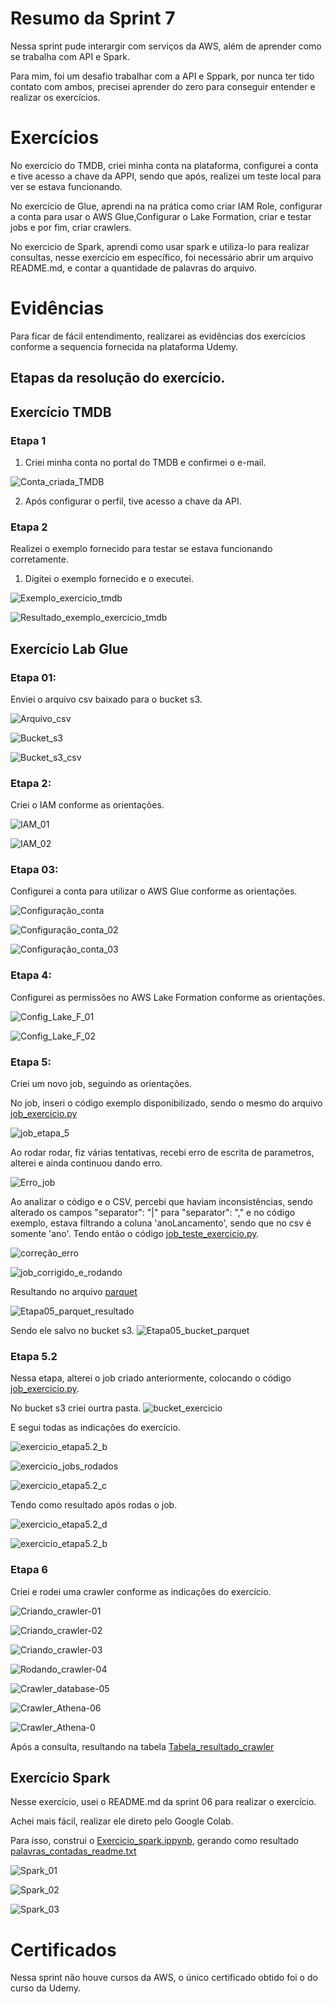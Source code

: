 # Resumo da Sprint 7

Nessa sprint pude interargir com serviços da AWS, além de aprender como se trabalha com API e Spark.

Para mim, foi um desafio trabalhar com a API e Sppark, por nunca ter tido contato com ambos, precisei aprender do zero para conseguir entender e realizar os exercícios.


# Exercícios
No exercício do TMDB, criei minha conta na plataforma, configurei a conta e tive acesso a chave da APPI, sendo que após, realizei um teste local para ver se estava funcionando.

No exercício de Glue, aprendi na na prática como criar IAM Role, configurar a conta para usar o AWS Glue,Configurar o Lake Formation, criar e testar jobs e por fim, criar crawlers.

No exercicio de Spark, aprendi como usar spark e utiliza-lo para realizar consultas, nesse exercício em específico, foi necessário abrir um arquivo README.md, e contar a quantidade de palavras do arquivo. 



# Evidências

Para ficar de fácil entendimento, realizarei as evidências dos exercícios conforme a sequencia fornecida na plataforma Udemy.

## Etapas da resolução do exercício.

## Exercício TMDB
### Etapa 1
1. Criei minha conta no portal do TMDB e confirmei o e-mail.

![Conta_criada_TMDB](../Sprint%207/Exercícios/Ex_TMDB/Evidencias/Conta_criada_TMDB.jpg)

2. Após configurar o perfil, tive acesso a chave da API.

### Etapa 2
Realizei o exemplo fornecido para testar se estava funcionando corretamente.

1. Digitei o exemplo fornecido e o executei.

![Exemplo_exercicio_tmdb](../Sprint%207/Exercícios/Ex_TMDB/Evidencias/Ex_exemplo_TMDB.jpg)

![Resultado_exemplo_exercicio_tmdb](../Sprint%207/Exercícios/Ex_TMDB/Evidencias/Ex_exemplo_TMDB_02.jpg)



## Exercício Lab Glue

### Etapa 01: 
Enviei o arquivo csv baixado para o bucket s3.

![Arquivo_csv](../Sprint%207/Exercícios/Lab_Glue/Evidencias/nome_csv.jpg)

![Bucket_s3](../Sprint%207/Exercícios/Lab_Glue/Evidencias/Etapa01_A.jpg)

![Bucket_s3_csv](../Sprint%207/Exercícios/Lab_Glue/Evidencias/Etapa01_B.jpg)

### Etapa 2:
Criei o IAM conforme as orientações.

![IAM_01](../Sprint%207/Exercícios/Lab_Glue/Evidencias/Etapa02_A.jpg)

![IAM_02](../Sprint%207/Exercícios/Lab_Glue/Evidencias/Etapa02_B.jpg)

### Etapa 03:
Configurei a conta para utilizar o AWS Glue conforme as orientações.

![Configuração_conta](../Sprint%207/Exercícios/Lab_Glue/Evidencias/Etapa03_A.jpg)

![Configuração_conta_02](../Sprint%207/Exercícios/Lab_Glue/Evidencias/Etapa03_B.jpg)

![Configuração_conta_03](../Sprint%207/Exercícios/Lab_Glue/Evidencias/Etapa03_C.jpg)

### Etapa 4:
Configurei as permissões no AWS Lake Formation conforme as orientações.

![Config_Lake_F_01](../Sprint%207/Exercícios/Lab_Glue/Evidencias/Etapa04_a.jpg)

![Config_Lake_F_02](../Sprint%207/Exercícios/Lab_Glue/Evidencias/Etapa04_b.jpg)

### Etapa 5:
Criei um novo job, seguindo as orientações.

No job, inseri o código exemplo disponibilizado, sendo o mesmo do arquivo [job_exercicio.py](../Sprint%207/Exercícios/Lab_Glue/job_exercicio.py)

![job_etapa_5](../Sprint%207/Exercícios/Lab_Glue/Evidencias/Etapa05-exemplo.jpg)

Ao rodar rodar, fiz várias tentativas, recebi erro de escrita de parametros, alterei e ainda continuou dando erro.

![Erro_job](../Sprint%207/Exercícios/Lab_Glue/Evidencias/Etapa05_erro.jpg)

Ao analizar o código e o CSV, percebi que haviam inconsistências, sendo alterado os campos "separator": "|" para "separator": "," e no código exemplo, estava filtrando a coluna 'anoLancamento', sendo que no csv é somente 'ano'. Tendo então o código [job_teste_exercicio.py](./Exercícios/Lab_Glue/job_teste_exercicio.py).

![correção_erro](../Sprint%207/Exercícios/Lab_Glue/Evidencias/Etapa05_correcaoerro.jpg)

![job_corrigido_e_rodando](../Sprint%207/Exercícios/Lab_Glue/Evidencias/Etapa05_job_ok.jpg)

Resultando no arquivo [parquet](../Sprint%207/Exercícios/Lab_Glue/part-00000-8e7ec108-b540-4feb-b85f-a7a0703b596f-c000.snappy.parquet)

![Etapa05_parquet_resultado](../Sprint%207/Exercícios/Lab_Glue/Evidencias/Etapa05_parquet_resultado.jpg)

Sendo ele salvo no bucket s3.
![Etapa05_bucket_parquet](../Sprint%207/Exercícios/Lab_Glue/Evidencias/Etapa05_s3_parquet_exemplo.jpg)

### Etapa 5.2
Nessa etapa, alterei o job criado anteriormente, colocando o código [job_exercicio.py](../Sprint%207/Exercícios/Lab_Glue/job_exercicio.py).

No bucket s3 criei ourtra pasta.
![bucket_exercicio](../Sprint%207/Exercícios/Lab_Glue/Evidencias/Etapa5.2_S3_a.jpg)

E segui todas as indicações do exercício.

![exercicio_etapa5.2_b](../Sprint%207/Exercícios/Lab_Glue/Evidencias/Etapa5.2_job_b.jpg)

![exercicio_jobs_rodados](../Sprint%207/Exercícios/Lab_Glue/Evidencias/Etapa5.2_jobs_rodados.jpg)

![exercicio_etapa5.2_c](../Sprint%207/Exercícios/Lab_Glue/Evidencias/Etapa5.2_job_c.jpg)

Tendo como resultado após rodas o job.
 
![exercicio_etapa5.2_d](../Sprint%207/Exercícios/Lab_Glue/Evidencias/Etapa5.2_s3_d.jpg)

![exercicio_etapa5.2_b](../Sprint%207/Exercícios/Lab_Glue/Evidencias/Etapa5.2_s3_e.jpg)

### Etapa 6
Criei e rodei uma crawler conforme as indicações do exercício. 

![Criando_crawler-01](../Sprint%207/Exercícios/Lab_Glue/Evidencias/Crawler-01.jpg)

![Criando_crawler-02](../Sprint%207/Exercícios/Lab_Glue/Evidencias/Crawler-02.jpg)

![Criando_crawler-03](../Sprint%207/Exercícios/Lab_Glue/Evidencias/Crawler-03.jpg)

![Rodando_crawler-04](../Sprint%207/Exercícios/Lab_Glue/Evidencias/Crawler-04.jpg)

![Crawler_database-05](../Sprint%207/Exercícios/Lab_Glue/Evidencias/Crawler-05.jpg)

![Crawler_Athena-06](../Sprint%207/Exercícios/Lab_Glue/Evidencias/Crawler-06.jpg)

![Crawler_Athena-0](../Sprint%207/Exercícios/Lab_Glue/Evidencias/Crawler-07.jpg)

Após a consulta, resultando na tabela [Tabela_resultado_crawler](../Sprint%207/Exercícios/Lab_Glue/ac0717a1-889c-4551-91c3-76861f259507.csv)

## Exercício Spark
Nesse exercício, usei o README.md da sprint 06 para realizar o exercício.

Achei mais fácil, realizar ele direto pelo Google Colab.

Para isso, construi o [Exercicio_spark.ippynb](../Sprint%207/Exercícios/Ex_Spark/Exercicio_spark.ipynb), gerando como resultado [palavras_contadas_readme.txt](../Sprint%207/Exercícios/Ex_Spark/palavras_contadas_readme.txt)

![Spark_01](../Sprint%207/Exercícios/Ex_Spark/Evidencias/spark_01.jpg)

![Spark_02](../Sprint%207/Exercícios/Ex_Spark/Evidencias/spark_02.jpg)

![Spark_03](../Sprint%207/Exercícios/Ex_Spark/Evidencias/spark_03.jpg)


# Certificados
Nessa sprint não houve cursos da AWS, o único certificado obtido foi o do curso da Udemy.